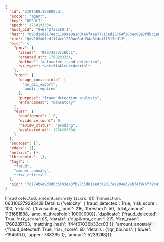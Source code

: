 ```json
{
  "id": "219fb89c159009ca",
  "scope": "agent",
  "key": "RESULT",
  "epoch": 1760293334,
  "host_pid": "9e6742732c60:1",
  "hash": "096d1ed1174ec1269ae8a1d34a6f4ea77513ed13764f20bac0968fdbc1e60484",
  "cid": "QmV1096d1ed1174ec1269ae8a1d34a6f4ea77513ed13",
  "aicp": {
    "prov": {
      "issuer": "9e6742732c60:1",
      "created_at": 1760293334,
      "method": "automated_fraud_detection",
      "vc_type": "VerifiableCredential"
    },
    "ucon": {
      "usage_constraints": [
        "no_pii_export",
        "audit_required"
      ],
      "purpose": "fraud_detection_analysis",
      "enforcement": "mandatory"
    },
    "eval": {
      "confidence": 1.0,
      "evidence_count": 0,
      "review_status": "pending",
      "evaluated_at": 1760293334
    }
  },
  "sources": [],
  "edges": [],
  "metrics": {},
  "thresholds": {},
  "tags": [
    "fraud",
    "amount_anomaly",
    "risk_critical"
  ],
  "sig": "7c174b6e9d3d6c5983ea3fb27c5d81ee0392d17ea20e432ab7ef975f79c4f72d"
}
```

Fraud detected: amount_anomaly (score: 81)
Transaction: 063100279293429
Details: {'velocity': {'fraud_detected': True, 'risk_score': 100, 'details': {'transaction_count': 216, 'threshold': 50, 'total_amount': 1131681888, 'amount_threshold': 10000000}}, 'duplicate': {'fraud_detected': True, 'risk_score': 85, 'details': {'duplicate_count': 215, 'first_seen': 1760285763, 'matching_hash': 'f44f07036b33cc03'}}, 'amount_anomaly': {'fraud_detected': True, 'risk_score': 60, 'details': {'iqr_bounds': {'lower': -194591.0, 'upper': 788265.0}, 'amount': 5239268}}}